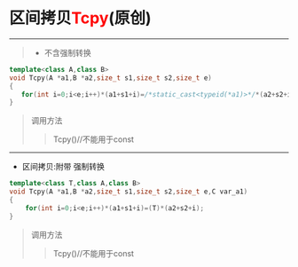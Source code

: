 # 区间拷贝<span style="color: red">Tcpy</span>(原创)
***
>* 不含强制转换

 ``` C++
template<class A,class B>
void Tcpy(A *a1,B *a2,size_t s1,size_t s2,size_t e)
{
	for(int i=0;i<e;i++)*(a1+s1+i)=/*static_cast<typeid(*a1)>*/*(a2+s2+i);
}
```

>调用方法
>> Tcpy()//不能用于const

***
* 区间拷贝:附带 强制转换

``` C++
template<class T,class A,class B>
void Tcpy(A *a1,B *a2,size_t s1,size_t s2,size_t e,C var_a1)
{
	for(int i=0;i<e;i++)*(a1+s1+i)=(T)*(a2+s2+i);
}
```
	
>调用方法
>> Tcpy<typename>()//不能用于const

